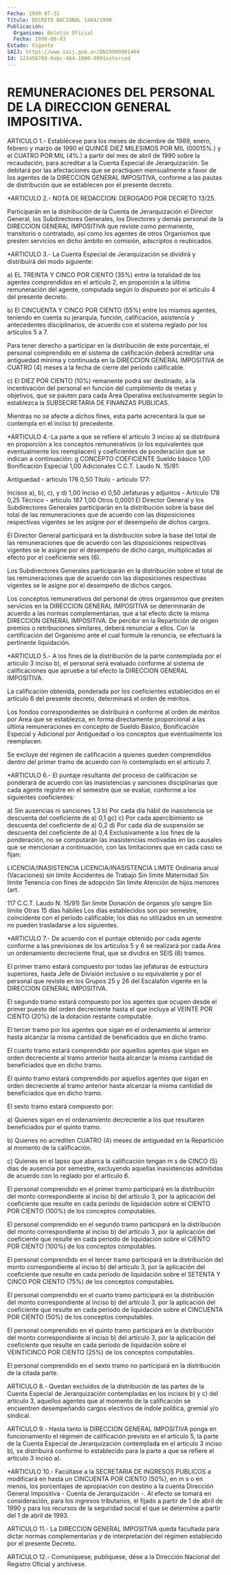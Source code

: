 ```yaml
---
Fecha: 1990-07-31
Título: DECRETO NACIONAL 1464/1990
Publicación:
  Organismo: Boletín Oficial
  Fecha: 1990-08-03
Estado: Vigente
SAIJ: https://www.saij.gob.ar/DN19900001464
Id: 123456789-0abc-464-1000-0991soterced
---
```

# REMUNERACIONES DEL PERSONAL DE LA DIRECCION GENERAL IMPOSITIVA.

<a id="1"></a>
ARTICULO 1.- Establécese para los meses de diciembre de 1989, enero, febrero y marzo de 1990 el QUINCE DIEZ MILESIMOS POR MIL (00015%.) y el CUATRO POR MIL (4%.) a partir del mes de abril de 1990 sobre la recaudación, para acreditar a la Cuenta Especial de Jerarquización. Se debitará por las afectaciones que se practiquen mensualmente a favor de los agentes de la DIRECCION GENERAL IMPOSITIVA, conforme a las pautas de distribución que se establecen por el presente decreto.

<a id="2"></a>
*ARTICULO 2.- NOTA DE REDACCION: DEROGADO POR DECRETO 13/25.

Participarán en la distribución de la Cuenta de Jerarquización el Director General, los Subdirectores Generales, los Directores y demás personal de la DIRECCION GENERAL IMPOSITIVA que reviste como permanente, transitorio o contratado, así como los agentes de otros Organismos que presten servicios en dicho ámbito en comisión, adscriptos o reubicados.

<a id="3"></a>
*ARTICULO 3.- La Cuenta Especial de Jerarquización se dividirá y distribuirá del modo siguiente:

a) EL TREINTA Y CINCO POR CIENTO (35%) entre la totalidad de los agentes comprendidos en el artículo 2, en proporción a la última remuneración del agente, computada según lo dispuesto por el artículo 4 del presente decreto.

b) El CINCUENTA Y CINCO POR CIENTO (55%) entre los mismos agentes, teniendo en cuenta su jerarquía, función, calificación, asistencia y antecedentes disciplinarios, de acuerdo con el sistema reglado por los artículos 5 a 7.

Para tener derecho a participar en la distribución de este porcentaje, el personal comprendido en el sistema de calificación deberá acreditar una antiguedad mínima y continuada en la DIRECCION GENERAL IMPOSITIVA de CUATRO (4) meses a la fecha de cierre del período calificable.

c) El DIEZ POR CIENTO (10%) remanente podrá ser destinado, a la incentivación del personal en función del cumplimiento de metas y objetivos, que se pauten para cada Area Operativa exclusivamente según lo establezca la SUBSECRETARIA DE FINANZAS PUBLICAS.

Mientras no se afecte a dichos fines, esta parte acrecentará la que se contempla en el inciso b) precedente.

<a id="4"></a>
*ARTICULO 4.-La parte a que se refiere el artículo 3 inciso a) se distribuirá en proporción a los conceptos remunerativos (o los equivalentes que eventualmente los reemplacen) y coeficientes de ponderación que se indican a continuación: g CONCEPTO COEFICIENTE Sueldo básico 1,00 Bonificación Especial 1,00 Adicionales C.C.T. Laudo N. 15/91:

Antiguedad - articulo 176 0,50 Título - artículo 177:

Incisos a), b), c), y d) 1,00 Inciso e) 0,50 Jefaturas y adjuntos - Artículo 178 0,25 Técnico - artículo 187 1,00 Otros 0,0001  El Director General y los Subdirectores Generales participarán en la distribución sobre la base del total de las remuneraciones que de acuerdo con las disposiciones respectivas vigentes se les asigne por el desempeño de dichos cargos.

El Director General participará en la distribución sobre la base del total de las remuneraciones que de acuerdo con las disposiciones respectivas vigentes se le asigne por el desempeño de dicho cargo, multiplicadas al efecto por el coeficiente seis (6).

Los Subdirectores Generales participarán en la distribución sobre el total de las remuneraciones que de acuerdo con las disposiciones respectivas vigentes se le asigne por el desempeño de dichos cargos.

Los conceptos remunerativos del personal de otros organismos que presten servicios en la DIRECCION GENERAL IMPOSITIVA se determinarán de acuerdo a las normas complementarias, que a tal efecto dicte la misma DIRECCION GENERAL IMPOSITIVA. De percibir en la Repartición de origen premios o retribuciones similares, deberá renunciar a ellos. Con la certificación del Organismo ante el cual formule la renuncia, se efectuará la pertinente liquidación.

<a id="5"></a>
*ARTICULO 5.- A los fines de la distribución de la parte contemplada por el artículo 3 inciso b), el personal será evaluado conforme al sistema de calificaciones que apruebe a tal efecto la DIRECCION GENERAL IMPOSITIVA.

La calificación obtenida, ponderada por los coeficientes establecidos en el artículo 6 del presente decreto, determinará el orden de méritos.

Los fondos correspondientes se distribuirá n conforme al orden de méritos por Area que se establezca, en forma directamente proporcional a las última remuneraciones en concepto de Sueldo Básico, Bonificación Especial y Adicional por Antiguedad o los conceptos que eventualmente los reemplacen.

Se excluye del régimen de calificación a quienes queden comprendidos dentro del primer tramo de acuerdo con lo contemplado en el artículo 7.

<a id="6"></a>
*ARTICULO 6.- El puntaje resultante del proceso de calificación se ponderará de acuerdo con las inasistencias y sanciones disciplinarias que cada agente registre en el semestre que se evalúe, conforme a los siguientes coeficientes:

a) Sin ausencias ni sanciones 1,3 b) Por cada día hábil de inasistencia se descuenta del coeficiente de a) 0,1 gc) c) Por cada apercibimiento se descuenta del coeficiente de a) 0,2 d) Por cada día de suspensión se descuenta del coeficiente de a) 0,4  Exclusivamente a los fines de la ponderación, no se computarán las inasistencias motivadas en las causales que se mencionan a continuación, con las limitaciones que en cada caso se fijan:

LICENCIA/INASISTENCIA LICENCIA/INASISTENCIA LIMITE Ordinaria anual (Vacaciones) sin límite Accidentes de Trabajo Sin límite Maternidad Sin límite Tenencia con fines de adopción Sin límite Atención de hijos menores (art.

117 C.C.T. Laudo N. 15/91) Sin límite Donación de órganos y/o sangre Sin límite Otras 15 días hábiles  Los días establecidos son por semestre, coincidente con el período calificable; los días no utilizados en un semestre no pueden trasladarse a los siguientes.

<a id="7"></a>
*ARTICULO 7.- De acuerdo con el puntaje obtenido por cada agente conforme a las previsiones de los artículos 5 y 6 se realizará por cada Area un ordenamiento decreciente final, que se dividirá en SEIS (6) tramos.

El primer tramo estará compuesto por todas las jefaturas de estructura superiores, hasta Jefe de División inclusive o su equivalente y por el personal que reviste en los Grupos 25 y 26 del Escalafón vigente en la DIRECCION GENERAL IMPOSITIVA.

El segundo tramo estará compuesto por los agentes que ocupen desde el primer puesto del orden decreciente hasta el que incluya al VEINTE POR CIENTO (20%) de la dotación restante computable.

El tercer tramo por los agentes que sigan en el ordenamiento al anterior hasta alcanzar la misma cantidad de beneficiados que en dicho tramo.

El cuarto tramo estará comprendido por aquellos agentes que sigan en orden decreciente al tramo anterior hasta alcanzar la misma cantidad de beneficiados que en dicho tramo.

El quinto tramo estará comprendido por aquellos agentes que sigan en orden decreciente al tramo anterior hasta alcanzar la misma cantidad de beneficiados que en dicho tramo.

El sexto tramo estará compuesto por:

a) Quienes sigan en el ordenamiento decreciente a los que resultaren beneficiados por el quinto tramo.

b) Quienes no acrediten CUATRO (4) meses de antiguedad en la Repartición al momento de la calificación.

c) Quienes en el lapso que abarca la calificación tengan m s de CINCO (5) días de ausencia por semestre, excluyendo aquellas inasistencias admitidas de acuerdo con lo reglado por el artículo 6.

El personal comprendido en el primer tramo participará en la distribución del monto correspondiente al inciso b) del artículo 3, por la aplicación del coeficiente que resulte en cada período de liquidación sobre el CIENTO POR CIENTO (100%) de los conceptos computables.

El personal comprendido en el segundo tramo participará en la distribución del monto correspondiente al inciso b) del artículo 3, por la aplicación del coeficiente que resulte en cada período de liquidación sobre el CIENTO POR CIENTO (100%) de los conceptos computables.

El personal comprendido en el tercer tramo participará en la distribución del monto correspondiente al inciso b) del artículo 3, por la aplicación del coeficiente que resulte en cada período de liquidación sobre el SETENTA Y CINCO POR CIENTO (75%) de los conceptos computables.

El personal comprendido en el cuarto tramo participará en la distribución del monto correspondiente al inciso b) del artículo 3, por la aplicación del coeficiente que resulte en cada período de liquidación sobre el CINCUENTA POR CIENTO (50%) de los conceptos computables.

El personal comprendido en el quinto tramo participará en la distribución del monto correspondiente al inciso b) del artículo 3, por la aplicación del coeficiente que resulte en cada período de liquidación sobre el VEINTICINCO POR CIENTO (25%) de los conceptos computables.

El personal comprendido en el sexto tramo no participará en la distribución de la citada parte.

<a id="8"></a>
ARTICULO 8.- Quedan excluidos de la distribución de las partes de la Cuenta Especial de Jerarquización contempladas en los incisos b) y c) del artículo 3, aquellos agentes que al momento de la calificación se encuentren desempeñando cargos electivos de índole política, gremial y/o sindical.

<a id="9"></a>
ARTICULO 9.- Hasta tanto la DIRECCION GENERAL IMPOSITIVA ponga en funcionamiento el régimen de calificación previsto en el artículo 5, la parte de la Cuenta Especial de Jerarquización contemplada en el artículo 3 inciso b), se distribuirá conforme lo establecido para la parte a que se refiere el artículo 3 inciso a).

<a id="10"></a>
*ARTICULO 10.- Facúltase a la SECRETARIA DE INGRESOS PUBLICOS a modificará en hasta un CINCUENTA POR CIENTO (50%), en m s o en menos, los porcentajes de apropiación con destino a la cuenta Dirección General Impositiva - Cuenta de Jerarquización -. Al efecto se tomará en consideración, para los ingresos tributarios, el fijado a partir de 1 de abril de 1990 y para los recursos de la seguridad social el que se determine a partir del 1 de abril de 1993.

<a id="11"></a>
ARTICULO 11.- La DIRECCION GENERAL IMPOSITIVA queda facultada para dictar normas complementarias y de interpretación del régimen establecido por el presente Decreto.

<a id="12"></a>
ARTICULO 12.- Comuníquese, publíquese, dése a la Dirección Nacional del Registro Oficial y archívese.